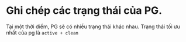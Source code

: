 # Ghi chép các trạng thái của PG.

Tại một thời điểm, PG sẽ có nhiều trạng thái khác nhau. Trạng thái tối ưu nhất của pg là `active + clean`

